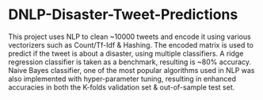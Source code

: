 # DNLP-Disaster-Tweet-Predictions
This project uses NLP to clean ~10000 tweets and encode it using various vectorizers such as Count/Tf-Idf &amp; Hashing. The encoded matrix is used to predict if the tweet is about a disaster, using multiple classifiers. A ridge regression classifier is taken as a benchmark, resulting is ~80% accuracy. Naive Bayes classifier, one of the most popular algorithms used in NLP was also implemented with hyper-parameter tuning, resulting in enhanced accuracies in both the K-folds validation set &amp; out-of-sample test set.
